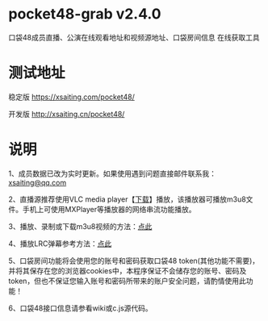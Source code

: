 # pocket48-grab v2.4.0
口袋48成员直播、公演在线观看地址和视频源地址、口袋房间信息 在线获取工具

# 测试地址
稳定版 https://xsaiting.com/pocket48/

开发版 http://xsaiting.cn/pocket48/

# 说明
1、成员数据已改为实时更新。如果使用遇到问题直接邮件联系我：xsaiting@qq.com

2、直播源推荐使用VLC media player【[下载](http://www.videolan.org/)】播放，该播放器可播放m3u8文件。手机上可使用MXPlayer等播放器的网络串流功能播放。

3、播放、录制或下载m3u8视频的方法：[点此](https://github.com/xsaiting/pocket48-grab/wiki/%E5%A6%82%E4%BD%95%E7%94%A8VLC%E6%89%93%E5%BC%80m3u8%E6%96%87%E4%BB%B6%E5%B9%B6%E4%B8%8B%E8%BD%BD%EF%BC%88%E5%BD%95%E5%88%B6%EF%BC%89%3F%5B%E5%90%8C%E6%A0%B7%E9%80%82%E7%94%A8%E4%BA%8E%E7%9B%B4%E6%92%AD%E5%BD%95%E5%88%B6%5D)

4、播放LRC弹幕参考方法：[点此](https://github.com/xsaiting/pocket48-grab/wiki/%E5%A6%82%E4%BD%95%E6%92%AD%E6%94%BE%E5%BD%95%E6%92%AD%E8%A7%86%E9%A2%91-%E5%BC%B9%E5%B9%95%EF%BC%9F)

5、口袋房间功能将会使用您的账号和密码获取口袋48 token(其他功能不需要)，并将其保存在您的浏览器cookies中，本程序保证不会储存您的账号、密码及token，但也不保证您输入账号和密码所带来的账户安全问题，请酌情使用此功能！

6、口袋48接口信息请参看wiki或c.js源代码。